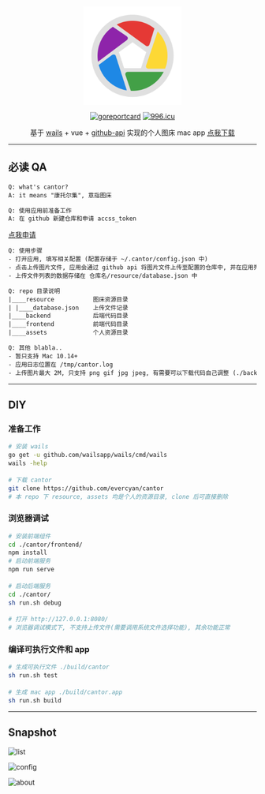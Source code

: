 <div align="center">
<img src="./appicon.png" width="200" alt="cantor" align=center />


[![goreportcard](https://goreportcard.com/badge/github.com/evercyan/cantor)](https://goreportcard.com/report/github.com/evercyan/cantor)
[![996.icu](https://img.shields.io/badge/link-996.icu-red.svg)](https://996.icu)

基于 [wails](https://github.com/wailsapp/wails) + vue + [github-api](https://docs.github.com/cn/rest/reference/repos#contents) 实现的个人图床 mac app [点我下载](https://github.com/evercyan/cantor/releases/download/v0.0.3/cantor.tar.gz)
</div>

---

## 必读 QA

```txt
Q: what's cantor?
A: it means "康托尔集", 意指图床
```

```txt
Q: 使用应用前准备工作
A: 在 github 新建仓库和申请 accss_token
```

[点我申请](https://github.com/settings/tokens)

```txt
Q: 使用步骤
- 打开应用, 填写相关配置 (配置存储于 ~/.cantor/config.json 中)
- 点击上传图片文件, 应用会通过 github api 将图片文件上传至配置的仓库中, 并在应用列表中显示, 可直接打开链接复用
- 上传文件列表的数据存储在 仓库名/resource/database.json 中
```

```txt
Q: repo 目录说明
|____resource           图床资源目录
| |____database.json    上传文件记录
|____backend            后端代码目录  
|____frontend           前端代码目录
|____assets             个人资源目录
```

```txt
Q: 其他 blabla..
- 暂只支持 Mac 10.14+
- 应用日志位置在 /tmp/cantor.log
- 上传图片最大 2M, 只支持 png gif jpg jpeg, 有需要可以下载代码自己调整 (./backend/app.go)
```

---

## DIY

### 准备工作

```sh
# 安装 wails
go get -u github.com/wailsapp/wails/cmd/wails
wails -help

# 下载 cantor
git clone https://github.com/evercyan/cantor
# 本 repo 下 resource, assets 均是个人的资源目录, clone 后可直接删除
```

### 浏览器调试

```sh
# 安装前端组件
cd ./cantor/frontend/
npm install
# 启动前端服务
npm run serve

# 启动后端服务
cd ./cantor/
sh run.sh debug

# 打开 http://127.0.0.1:8080/
# 浏览器调试模式下, 不支持上传文件(需要调用系统文件选择功能), 其余功能正常
```

### 编译可执行文件和 app

```sh
# 生成可执行文件 ./build/cantor
sh run.sh test

# 生成 mac app ./build/cantor.app
sh run.sh build
```

---

## Snapshot

![list](https://raw.githubusercontent.com/evercyan/cantor/master/resource/85/8583ac8715210074a080f90111cb55c1.png)

![config](https://raw.githubusercontent.com/evercyan/cantor/master/resource/39/3951a5451f83f22e4a4867dd8bde4b93.png)

![about](https://raw.githubusercontent.com/evercyan/cantor/master/resource/65/65add3fdae4cd2fddd0d711d3863cbc9.png)
